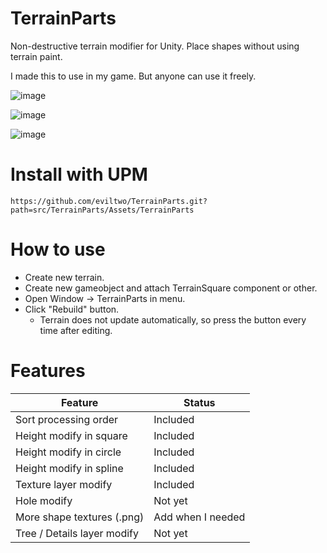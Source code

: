 # TerrainParts
 Non-destructive terrain modifier for Unity. Place shapes without using terrain paint.
 
 I made this to use in my game. But anyone can use it freely.

![image](https://github.com/eviltwo/TerrainParts/assets/7721151/4dd2a7ce-67ae-4188-b6e5-20cd1bdeb4bb)

![image](https://github.com/eviltwo/TerrainParts/assets/7721151/b224b63d-0d6a-484c-a74f-b6313ec82ff4)

![image](https://github.com/eviltwo/TerrainParts/assets/7721151/49e198c1-9099-45a2-9f42-87b588e8fb59)


# Install with UPM
```
https://github.com/eviltwo/TerrainParts.git?path=src/TerrainParts/Assets/TerrainParts
```

# How to use
- Create new terrain.
- Create new gameobject and attach TerrainSquare component or other.
- Open Window -> TerrainParts in menu.
- Click "Rebuild" button.
  - Terrain does not update automatically, so press the button every time after editing.

# Features
| Feature | Status |
| --- | --- |
| Sort processing order | Included |
| Height modify in square | Included |
| Height modify in circle | Included |
| Height modify in spline | Included |
| Texture layer modify | Included |
| Hole modify | Not yet |
| More shape textures (.png) | Add when I needed |
| Tree / Details layer modify | Not yet |
